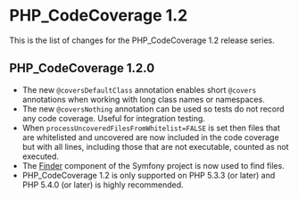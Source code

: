 PHP_CodeCoverage 1.2
====================

This is the list of changes for the PHP_CodeCoverage 1.2 release series.

PHP_CodeCoverage 1.2.0
----------------------

* The new `@coversDefaultClass` annotation enables short `@covers` annotations when working with long class names or namespaces.
* The new `@coversNothing` annotation can be used so tests do not record any code coverage. Useful for integration testing. 
* When `processUncoveredFilesFromWhitelist=FALSE` is set then files that are whitelisted and uncovered are now included in the code coverage but with all lines, including those that are not executable, counted as not executed.
* The [Finder](http://symfony.com/doc/2.0/components/finder.html) component of the Symfony project is now used to find files.
* PHP_CodeCoverage 1.2 is only supported on PHP 5.3.3 (or later) and PHP 5.4.0 (or later) is highly recommended.
